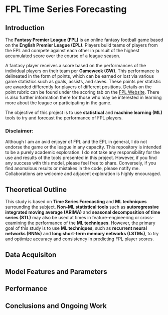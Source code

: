 # FPL Time Series Forecasting
## Introduction

The **Fantasy Premier League (FPL)** is an online fantasy football game based on the **English Premier League (EPL)**. Players build teams of players from the EPL and compete against each other in pursuit of the highest accumulated score over the course of a league season.

A fantasy player receives a score based on the performances of the individual players on their team per **Gameweek (GW)**. This performance is delineated in the form of points, which can be earned or lost via various game statistics such as goals, assists, and saves. These points per statistic are awarded differently for players of different positions. Details on the point rubric can be found under the scoring tab on the [FPL Website](https://fantasy.premierleague.com/help/rules). There is also further information there for those who may be interested in learning more about the league or participating in the game.

The objective of this project is to use **statistical** and **machine learning (ML)** tools to try and forecast the performance of FPL players.

### Disclaimer:
Although I am an avid enjoyer of FPL and the EPL in general, I do not endorse the game or the league in any capacity. This repository is intended to be a purely academic exploration. I do not take any responsibility for the use and results of the tools presented in this project. However, if you find any success with this model, please feel free to share. Conversely, if you find anomalous results or mistakes in the code, please notify me. Collaborations are welcome and adjacent exploration is highly encouraged.

## Theoretical Outline

This study is based on **Time Series Forecasting** and **ML techniques** surrounding the subject. **Non-ML statistical tools** such as **autoregressive integrated moving average (ARIMA)** and **seasonal decomposition of time series (STL)** may also be used at times in feature-engineering or cross-examining the performance of the **ML techniques**. However, the primary goal of this study is to use **ML techniques**, such as **recurrent neural networks (RNNs)** and **long short-term memory networks (LSTMs)**, to try and optimize accuracy and consistency in predicting FPL player scores.

## Data Acquisiton

## Model Features and Parameters

## Performance

## Conclusions and Ongoing Work
